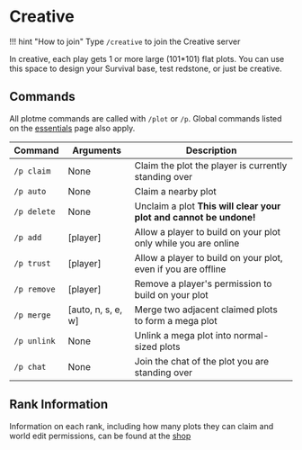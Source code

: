 # Creative

!!! hint "How to join"
	Type `/creative` to join the Creative server

In creative, each play gets 1 or more large (101*101) flat plots. You can use this space to design your Survival base, test redstone, or just be creative.

## Commands

All plotme commands are called with `/plot` or `/p`. Global commands listed on the [essentials](/essentials) page also apply.

Command        |Arguments               |Description|
---------------|------------------------|--------------------|
`/p claim`     |None                    |Claim the plot the player is currently standing over|
`/p auto`      |None                    |Claim a nearby plot|
`/p delete`    |None                    |Unclaim a plot **This will clear your plot and cannot be undone!**|
`/p add`       |[player]                |Allow a player to build on your plot only while you are online|
`/p trust`     |[player]                |Allow a player to build on your plot, even if you are offline|
`/p remove`    |[player]                |Remove a player's permission to build on your plot|
`/p merge`     |[auto, n, s, e, w]      |Merge two adjacent claimed plots to form a mega plot|
`/p unlink`    |None                    |Unlink a mega plot into normal-sized plots|
`/p chat`      |None                    |Join the chat of the plot you are standing over|

## Rank Information

Information on each rank, including how many plots they can claim and world edit permissions, can be found at the [shop](https://www.left4craft.org/shop/)